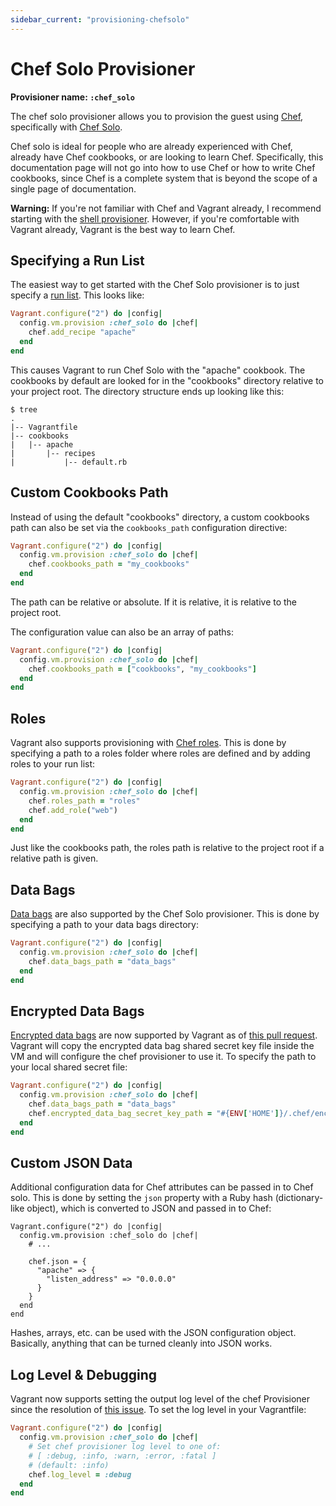 ```yaml
---
sidebar_current: "provisioning-chefsolo"
---
```


# Chef Solo Provisioner

**Provisioner name: `:chef_solo`**

The chef solo provisioner allows you to provision the guest using
[Chef](http://www.opscode.com/chef/), specifically with
[Chef Solo](http://docs.opscode.com/chef_solo.html).

Chef solo is ideal for people who are already experienced with Chef,
already have Chef cookbooks, or are looking to learn Chef. Specifically,
this documentation page will not go into how to use Chef or how to write
Chef cookbooks, since Chef is a complete system that is beyond the scope
of a single page of documentation.

<div class="alert alert-warn">
	<p>
		<strong>Warning:</strong> If you're not familiar with Chef and Vagrant already,
		I recommend starting with the <a href="/v2/provisioning/shell.html">shell
		provisioner</a>. However, if you're comfortable with Vagrant already, Vagrant
		is the best way to learn Chef.
	</p>
</div>


## Specifying a Run List

The easiest way to get started with the Chef Solo provisioner is to just
specify a [run list](http://docs.opscode.com/essentials_cookbook_recipes_run_lists.html). This looks like:

```ruby
Vagrant.configure("2") do |config|
  config.vm.provision :chef_solo do |chef|
    chef.add_recipe "apache"
  end
end
```

This causes Vagrant to run Chef Solo with the "apache" cookbook. The cookbooks
by default are looked for in the "cookbooks" directory relative to your
project root. The directory structure ends up looking like this:

```
$ tree
.
|-- Vagrantfile
|-- cookbooks
|   |-- apache
|       |-- recipes
|           |-- default.rb
```

## Custom Cookbooks Path

Instead of using the default "cookbooks" directory, a custom cookbooks
path can also be set via the `cookbooks_path` configuration directive:

```ruby
Vagrant.configure("2") do |config|
  config.vm.provision :chef_solo do |chef|
    chef.cookbooks_path = "my_cookbooks"
  end
end
```

The path can be relative or absolute. If it is relative, it is relative
to the project root.

The configuration value can also be an array of paths:

```ruby
Vagrant.configure("2") do |config|
  config.vm.provision :chef_solo do |chef|
    chef.cookbooks_path = ["cookbooks", "my_cookbooks"]
  end
end
```

## Roles

Vagrant also supports provisioning with [Chef roles](http://docs.opscode.com/essentials_roles.html).
This is done by specifying a path to a roles folder where roles are defined
and by adding roles to your run list:

```ruby
Vagrant.configure("2") do |config|
  config.vm.provision :chef_solo do |chef|
    chef.roles_path = "roles"
    chef.add_role("web")
  end
end
```

Just like the cookbooks path, the roles path is relative to the project
root if a relative path is given.

## Data Bags

[Data bags](http://docs.opscode.com/essentials_data_bags.html) are also
supported by the Chef Solo provisioner. This is done by specifying
a path to your data bags directory:

```ruby
Vagrant.configure("2") do |config|
  config.vm.provision :chef_solo do |chef|
    chef.data_bags_path = "data_bags"
  end
end
```

## Encrypted Data Bags

[Encrypted data bags](http://docs.opscode.com/essentials_data_bags_encrypt.html) are 
now supported by Vagrant as of [this pull request](https://github.com/mitchellh/vagrant/pull/398).
Vagrant will copy the encrypted data bag shared secret key file inside the VM and
will configure the chef provisioner to use it.
To specify the path to your local shared secret file:

```ruby
Vagrant.configure("2") do |config|
  config.vm.provision :chef_solo do |chef|
    chef.data_bags_path = "data_bags"
    chef.encrypted_data_bag_secret_key_path = "#{ENV['HOME']}/.chef/encrypted_data_bag_secret"
  end
end
````

## Custom JSON Data

Additional configuration data for Chef attributes can be passed in
to Chef solo. This is done by setting the `json` property with a Ruby
hash (dictionary-like object), which is converted to JSON and passed
in to Chef:

```
Vagrant.configure("2") do |config|
  config.vm.provision :chef_solo do |chef|
    # ...

    chef.json = {
      "apache" => {
        "listen_address" => "0.0.0.0"
      }
    }
  end
end
```

Hashes, arrays, etc. can be used with the JSON configuration object. Basically,
anything that can be turned cleanly into JSON works.

## Log Level & Debugging

Vagrant now supports setting the output log level of the chef Provisioner
since the resolution of [this issue](https://github.com/mitchellh/vagrant/issues/28).
To set the log level in your Vagrantfile:

```ruby
Vagrant.configure("2") do |config|
  config.vm.provision :chef_solo do |chef|
    # Set chef provisioner log level to one of:
    # [ :debug, :info, :warn, :error, :fatal ]
    # (default: :info)
    chef.log_level = :debug
  end
end
```
